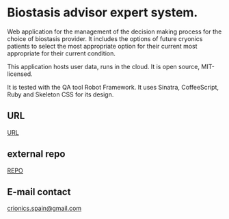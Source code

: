 # Biostasis advisor expert system.

Web application for the management of the decision making process for the
choice of biostasis provider. It includes the options of
future cryonics patients to select the most appropriate option for their current
most appropriate for their current condition.

This application hosts user data, runs in the cloud.
It is open source, MIT-licensed.

It is tested with the QA tool Robot Framework.
It uses Sinatra, CoffeeScript, Ruby and Skeleton CSS for its design.

## URL
[URL](https://biostasis-advisor.herokuapp.com/)

## external repo
[REPO](https://github.com/marcobaturan/Biostasis-advisor)
## E-mail contact
crionics.spain@gmail.com

